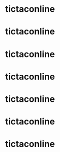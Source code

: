 # tictaconline
# tictaconline
# tictaconline
# tictaconline
# tictaconline
# tictaconline
# tictaconline

